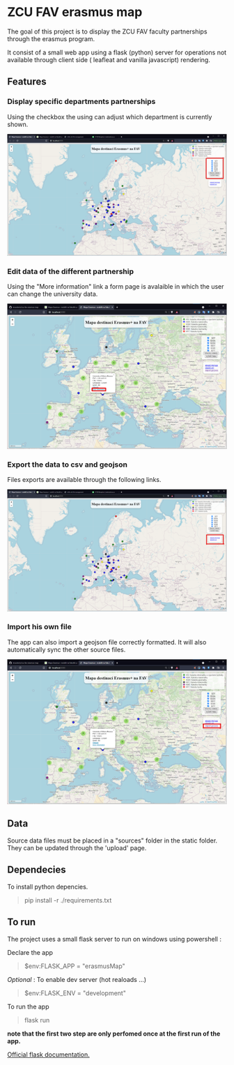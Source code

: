 # ZCU FAV erasmus map

The goal of this project is to display the ZCU FAV faculty partnerships through the erasmus program.

It consist of a small web app using a flask (python) server for operations not available through client side ( leafleat and vanilla javascript) rendering.

## Features

### Display specific departments partnerships

Using the checkbox the using can adjust which department is currently shown.

![new map checkbox](./png/new_map_checkbox.png)

### Edit data of the different partnership

Using the "More information" link a form page is avalaible in which the user can change the university data.

![edit link](./png/edit_map.png)

### Export the data to csv and geojson

Files exports are available through the following links.

![new map dl](./png/new_map_dl.png)

### Import his own file

The app can also import a geojson file correctly formatted. It will also automatically sync the other source files.

![import link](./png/import_map.png)


## Data

Source data files must be placed in a "sources" folder in the static folder.
They can be updated through the 'upload' page.

## Dependecies

To install python depencies.

> pip install -r ./requirements.txt

## To run

The project uses a small flask server to run on windows using powershell :

Declare the app

> $env:FLASK_APP = "erasmusMap"

_Optional_ : To enable dev server (hot realoads ...)

> $env:FLASK_ENV = "development"

To run the app

> flask run

**note that the first two step are only perfomed once at the first run of the app.**

[Official flask documentation.](https://flask.palletsprojects.com/en/2.0.x/quickstart/)